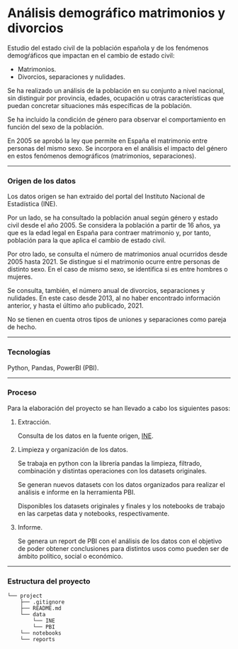 # Análisis demográfico matrimonios y divorcios

Estudio del estado civil de la población española y de los fenómenos demogŕáficos que impactan en el cambio de estado civil: 

- Matrimonios.
- Divorcios, separaciones y nulidades.

Se ha realizado un análisis de la población en su conjunto a nivel nacional, sin distinguir por provincia, edades, ocupación u otras características que puedan concretar situaciones más específicas de la población.

Se ha incluido la condición de género para observar el comportamiento en función del sexo de la población. 

En 2005 se aprobó la ley que permite en España el matrimonio entre personas del mismo sexo. Se incorpora en el análisis el impacto del género en estos fenómenos demográficos (matrimonios, separaciones).

---

### **Origen de los datos**

Los datos origen se han extraido del portal del Instituto Nacional de Estadística (INE).

Por un lado, se ha consultado la población anual según género y estado civil desde el año 2005. Se considera la población a partir de 16 años, ya que es la edad legal en España para contraer matrimonio y, por tanto, población para la que aplica el cambio de estado civil.

Por otro lado, se consulta el número de matrimonios anual ocurridos desde 2005 hasta 2021. Se distingue si el matrimonio ocurre entre personas de distinto sexo. En el caso de mismo sexo, se identifica si es entre hombres o mujeres.

Se consulta, también, el número anual de divorcios, separaciones y nulidades. En este caso desde 2013, al no haber encontrado información anterior, y hasta el último año publicado, 2021.

No se tienen en cuenta otros tipos de uniones y separaciones como pareja de hecho.

---

### **Tecnologías**
Python, Pandas, PowerBI (PBI).

---
### **Proceso**

Para la elaboración del proyecto se han llevado a cabo los siguientes pasos:

1. Extracción.

    Consulta de los datos en la fuente origen, [INE](https://www.ine.es/).

2. Limpieza y organización de los datos.

    Se trabaja en python con la librería pandas la limpieza, filtrado, combinación y distintas operaciones con los datasets originales.

    Se generan nuevos datasets con los datos organizados para realizar el análisis e informe en la herramienta PBI.

    Disponibles los datasets originales y finales y los notebooks de trabajo en las carpetas data y notebooks, respectivamente.

3. Informe.

    Se genera un report de PBI con el análisis de los datos con el objetivo de poder obtener conclusiones para distintos usos como pueden ser de ámbito político, social o económico.

---

### **Estructura del proyecto**

```
└── project
    ├── .gitignore
    ├── README.md
    └── data
        └── INE    
        └── PBI
    └── notebooks    
    └── reports 
```